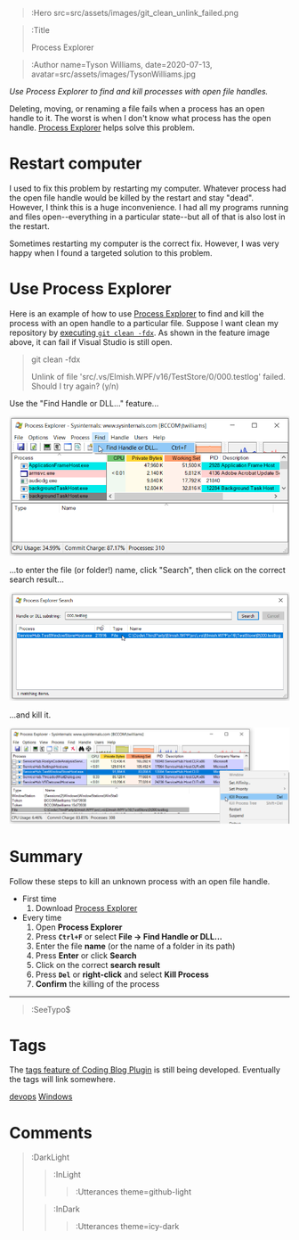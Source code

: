 > :Hero src=src/assets/images/git_clean_unlink_failed.png

> :Title
>
> Process Explorer

> :Author name=Tyson Williams,
>         date=2020-07-13,
>         avatar=src/assets/images/TysonWilliams.jpg

_Use Process Explorer to find and kill processes with open file handles._

Deleting, moving, or renaming a file fails when a process has an open handle to it.  The worst is when I don't know what process has the open handle.  [Process Explorer](https://docs.microsoft.com/en-us/sysinternals/downloads/process-explorer) helps solve this problem.

# Restart computer

I used to fix this problem by restarting my computer.  Whatever process had the open file handle would be killed by the restart and stay "dead".  However, I think this is a huge inconvenience.  I had all my programs running and files open--everything in a particular state--but all of that is also lost in the restart.

Sometimes restarting my computer is the correct fix.  However, I was very happy when I found a targeted solution to this problem.

# Use Process Explorer

Here is an example of how to use [Process Explorer](https://docs.microsoft.com/en-us/sysinternals/downloads/process-explorer) to find and kill the process with an open handle to a particular file.  Suppose I want clean my repository by [executing `git clean -fdx`](/2020-07-11_systematic_cleaning#git-clean--fdx).  As shown in the feature image above, it can fail if Visual Studio is still open.

> git clean -fdx
>
> Unlink of file 'src/.vs/Elmish.WPF/v16/TestStore/0/000.testlog' failed. Should I try again? (y/n)

Use the "Find Handle or DLL..." feature...

![Select Find Handle or DLL in Process Explorer](src/assets/images/Process_Explorer_find_handle_or_DLL.png)

...to enter the file (or folder!) name, click "Search", then click on the correct search result...

![Enter the name and select the correct search result in Process Explorer](src/assets/images/Process_Explorer_search_results.png)

...and kill it.

![Select Kill Process in Process Explorer](src/assets/images/Process_Explorer_kill_process.png)

# Summary

Follow these steps to kill an unknown process with an open file handle.

- First time
  1. Download [Process Explorer](https://docs.microsoft.com/en-us/sysinternals/downloads/process-explorer)
- Every time
  1. Open **Process Explorer**
  2. Press **`Ctrl+F`** or select **File -> Find Handle or DLL...**
  3. Enter the file **name** (or the name of a folder in its path)
  4. Press **Enter** or click **Search**
  5. Click on the correct **search result**
  6. Press **`Del`** or **right-click** and select **Kill Process**
  7. **Confirm** the killing of the process

---

> :SeeTypo$

# Tags

The [tags feature of Coding Blog Plugin](https://connect-platform.github.io/coding-blog-plugin/tags) is still being developed.  Eventually the tags will link somewhere.

[devops](:Tag) [Windows](:Tag)

# Comments

> :DarkLight
> > :InLight
> >
> > > :Utterances theme=github-light
>
> > :InDark
> >
> > > :Utterances theme=icy-dark
